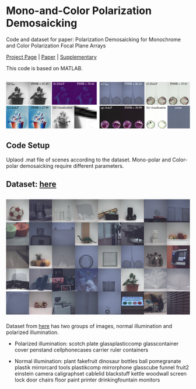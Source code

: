 # Mono-and-Color Polarization Demosaicking

Code and dataset for paper: Polarization Demosaicking for Monochrome and Color Polarization Focal Plane Arrays

[Project Page](https://vccimaging.org/Publications/Simeng2019PolarizationDemosaic/) | [Paper](https://vccimaging.org/Publications/Simeng2019PolarizationDemosaic/Simeng2019PolarizationDemosaic.pdf) | [Supplementary](https://vccimaging.org/Publications/Simeng2019PolarizationDemosaic/Simeng2019PolarizationDemosaicSupplement.pdf)

This code is based on MATLAB.

## ![Our selected results on Huber2d and Visualization ](Figure/teaser.jpg)

## Code Setup
Uplaod .mat file of scenes according to the dataset. Mono-polar and Color-polar demosaicking require different parameters.

## Dataset: [here](https://repository.kaust.edu.sa/handle/10754/631914)

## ![Dataset gallery](Figure/gallery.jpg)

Dataset from [here](https://repository.kaust.edu.sa/handle/10754/631914) has two groups of images, normal illumination and polarized illumination. 

* Polarized illumination: 
scotch
plate
glassplasticcomp
glasscontainer
cover
penstand
cellphonecases
carrier
ruler
containers

* Normal illumination:
plant
fakefruit
dinosaur
bottles
ball
pomegranate
plastik
mirrorcard
tools
plastikcomp
mirrorphone
glasscube
funnel
fruit2
einstein
camera
caligraphset
cablelid
blackstuff
kettle
woodwall
screen
lock
door
chairs
floor
paint
printer
drinkingfountain
monitors
